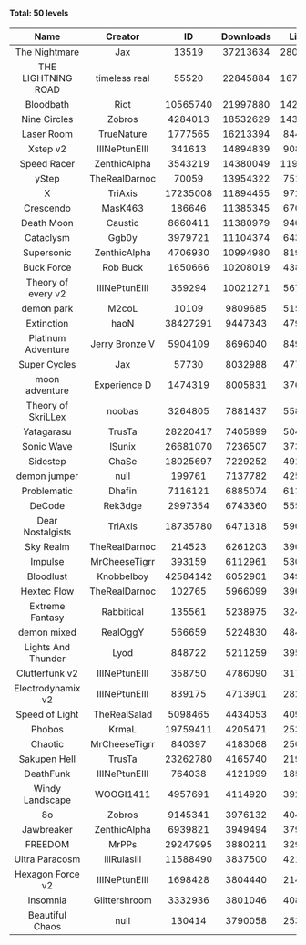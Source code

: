#### Total: 50 levels

| Name | Creator | ID | Downloads | Likes |
|:---:|:---:|:---:|:---:|:---:|
| The Nightmare | Jax | 13519 | 37213634 | 2809397
| THE LIGHTNING ROAD | timeless real | 55520 | 22845884 | 1677635
| Bloodbath | Riot | 10565740 | 21997880 | 1426561
| Nine Circles | Zobros | 4284013 | 18532629 | 1430137
| Laser Room | TrueNature | 1777565 | 16213394 | 844732
| Xstep v2 | IIINePtunEIII | 341613 | 14894839 | 908640
| Speed Racer | ZenthicAlpha | 3543219 | 14380049 | 1199938
| yStep | TheRealDarnoc | 70059 | 13954322 | 751925
| X | TriAxis | 17235008 | 11894455 | 972108
| Crescendo | MasK463 | 186646 | 11385345 | 670904
| Death Moon  | Caustic | 8660411 | 11380979 | 940740
| Cataclysm | Ggb0y | 3979721 | 11104374 | 643496
| Supersonic | ZenthicAlpha | 4706930 | 10994980 | 819538
| Buck Force | Rob Buck | 1650666 | 10208019 | 438073
| Theory of every v2 | IIINePtunEIII | 369294 | 10021271 | 567353
| demon park | M2coL | 10109 | 9809685 | 515486
| Extinction | haoN | 38427291 | 9447343 | 479479
| Platinum Adventure | Jerry Bronze V | 5904109 | 8696040 | 849661
| Super Cycles | Jax | 57730 | 8032988 | 477701
| moon adventure | Experience D | 1474319 | 8005831 | 376653
| Theory of SkriLLex | noobas | 3264805 | 7881437 | 558062
| Yatagarasu  | TrusTa | 28220417 | 7405899 | 504853
| Sonic Wave | lSunix | 26681070 | 7236507 | 373732
| Sidestep | ChaSe | 18025697 | 7229252 | 491434
| demon jumper | null | 199761 | 7137782 | 425345
| Problematic | Dhafin | 7116121 | 6885074 | 613330
| DeCode | Rek3dge | 2997354 | 6743360 | 555638
| Dear Nostalgists | TriAxis | 18735780 | 6471318 | 590625
| Sky Realm | TheRealDarnoc | 214523 | 6261203 | 390469
| Impulse | MrCheeseTigrr | 393159 | 6112961 | 530815
| Bloodlust | Knobbelboy | 42584142 | 6052901 | 349924
| Hextec Flow | TheRealDarnoc | 102765 | 5966099 | 390898
| Extreme Fantasy | Rabbitical | 135561 | 5238975 | 324333
| demon mixed | RealOggY | 566659 | 5224830 | 484233
| Lights And Thunder | Lyod | 848722 | 5211259 | 395652
| Clutterfunk v2 | IIINePtunEIII | 358750 | 4786090 | 317142
| Electrodynamix v2 | IIINePtunEIII | 839175 | 4713901 | 282675
| Speed of Light | TheRealSalad | 5098465 | 4434053 | 409760
| Phobos | KrmaL | 19759411 | 4205471 | 253526
| Chaotic | MrCheeseTigrr | 840397 | 4183068 | 250797
| Sakupen Hell | TrusTa | 23262780 | 4165740 | 219532
| DeathFunk | IIINePtunEIII | 764038 | 4121999 | 185063
| Windy Landscape | WOOGI1411 | 4957691 | 4114920 | 392816
| 8o | Zobros | 9145341 | 3976132 | 404741
| Jawbreaker | ZenthicAlpha | 6939821 | 3949494 | 379332
| FREEDOM | MrPPs | 29247995 | 3880211 | 329105
| Ultra Paracosm | iIiRulasiIi | 11588490 | 3837500 | 421255
| Hexagon Force v2 | IIINePtunEIII | 1698428 | 3804440 | 214106
| Insomnia | Glittershroom | 3332936 | 3801046 | 408649
| Beautiful Chaos | null | 130414 | 3790058 | 253388
